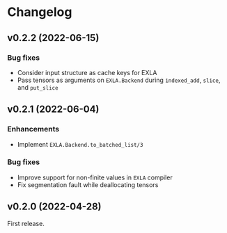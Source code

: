 # Changelog

## v0.2.2 (2022-06-15)

### Bug fixes

  * Consider input structure as cache keys for EXLA
  * Pass tensors as arguments on `EXLA.Backend` during `indexed_add`, `slice`, and `put_slice`

## v0.2.1 (2022-06-04)

### Enhancements

  * Implement `EXLA.Backend.to_batched_list/3`

### Bug fixes

  * Improve support for non-finite values in `EXLA` compiler
  * Fix segmentation fault while deallocating tensors

## v0.2.0 (2022-04-28)

First release.

